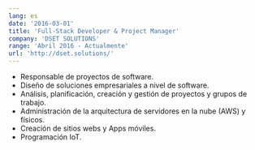 ```yaml
---
lang: es
date: '2016-03-01'
title: 'Full-Stack Developer & Project Manager'
company: 'DSET SOLUTIONS'
range: 'Abril 2016 - Actualmente'
url: 'http://dset.solutions/'
---
```


- Responsable de proyectos de software.
- Diseño de soluciones empresariales a nivel de software.
- Análisis, planificación, creación y gestión de proyectos y grupos de trabajo.
- Administración de la arquitectura de servidores en la nube (AWS) y físicos.
- Creación de sitios webs y Apps móviles.
- Programación IoT.
